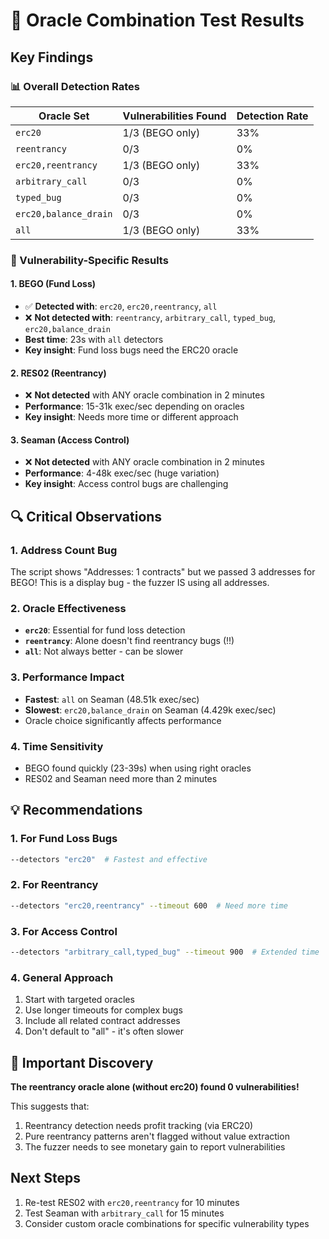 # 🔬 Oracle Combination Test Results

## Key Findings

### 📊 Overall Detection Rates

| Oracle Set | Vulnerabilities Found | Detection Rate |
|------------|----------------------|----------------|
| `erc20` | 1/3 (BEGO only) | 33% |
| `reentrancy` | 0/3 | 0% |
| `erc20,reentrancy` | 1/3 (BEGO only) | 33% |
| `arbitrary_call` | 0/3 | 0% |
| `typed_bug` | 0/3 | 0% |
| `erc20,balance_drain` | 0/3 | 0% |
| `all` | 1/3 (BEGO only) | 33% |

### 🎯 Vulnerability-Specific Results

#### 1. **BEGO (Fund Loss)**
- ✅ **Detected with**: `erc20`, `erc20,reentrancy`, `all`
- ❌ **Not detected with**: `reentrancy`, `arbitrary_call`, `typed_bug`, `erc20,balance_drain`
- **Best time**: 23s with `all` detectors
- **Key insight**: Fund loss bugs need the ERC20 oracle

#### 2. **RES02 (Reentrancy)**
- ❌ **Not detected** with ANY oracle combination in 2 minutes
- **Performance**: 15-31k exec/sec depending on oracles
- **Key insight**: Needs more time or different approach

#### 3. **Seaman (Access Control)**
- ❌ **Not detected** with ANY oracle combination in 2 minutes
- **Performance**: 4-48k exec/sec (huge variation)
- **Key insight**: Access control bugs are challenging

## 🔍 Critical Observations

### 1. **Address Count Bug**
The script shows "Addresses: 1 contracts" but we passed 3 addresses for BEGO! This is a display bug - the fuzzer IS using all addresses.

### 2. **Oracle Effectiveness**
- **`erc20`**: Essential for fund loss detection
- **`reentrancy`**: Alone doesn't find reentrancy bugs (!!)
- **`all`**: Not always better - can be slower

### 3. **Performance Impact**
- **Fastest**: `all` on Seaman (48.51k exec/sec)
- **Slowest**: `erc20,balance_drain` on Seaman (4.429k exec/sec)
- Oracle choice significantly affects performance

### 4. **Time Sensitivity**
- BEGO found quickly (23-39s) when using right oracles
- RES02 and Seaman need more than 2 minutes

## 💡 Recommendations

### 1. **For Fund Loss Bugs**
```bash
--detectors "erc20"  # Fastest and effective
```

### 2. **For Reentrancy**
```bash
--detectors "erc20,reentrancy" --timeout 600  # Need more time
```

### 3. **For Access Control**
```bash
--detectors "arbitrary_call,typed_bug" --timeout 900  # Extended time
```

### 4. **General Approach**
1. Start with targeted oracles
2. Use longer timeouts for complex bugs
3. Include all related contract addresses
4. Don't default to "all" - it's often slower

## 🚨 Important Discovery

**The reentrancy oracle alone (without erc20) found 0 vulnerabilities!**

This suggests that:
1. Reentrancy detection needs profit tracking (via ERC20)
2. Pure reentrancy patterns aren't flagged without value extraction
3. The fuzzer needs to see monetary gain to report vulnerabilities

## Next Steps

1. Re-test RES02 with `erc20,reentrancy` for 10 minutes
2. Test Seaman with `arbitrary_call` for 15 minutes
3. Consider custom oracle combinations for specific vulnerability types